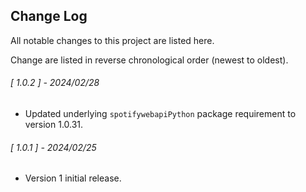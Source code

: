 ## Change Log

All notable changes to this project are listed here.  

Change are listed in reverse chronological order (newest to oldest).  

<span class="changelog">

###### [ 1.0.2 ] - 2024/02/28

  * Updated underlying `spotifywebapiPython` package requirement to version 1.0.31.

###### [ 1.0.1 ] - 2024/02/25

  * Version 1 initial release.

</span>
